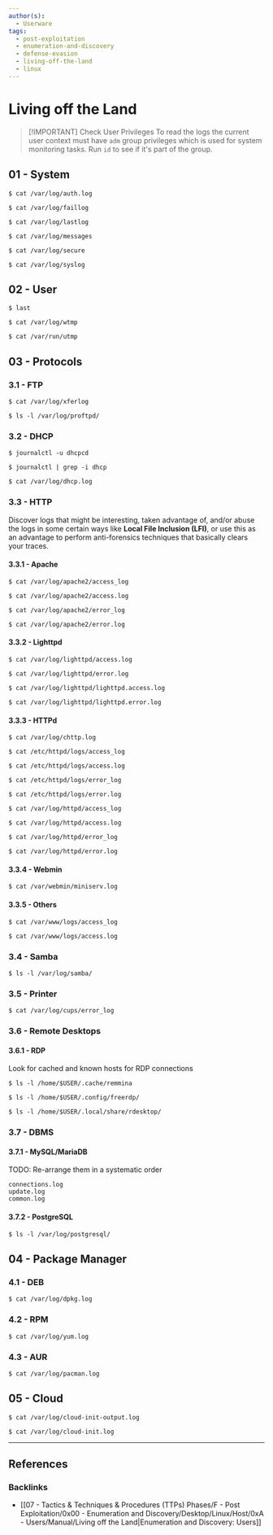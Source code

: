 ```yaml
---
author(s):
  - Userware
tags:
  - post-exploitation
  - enumeration-and-discovery
  - defense-evasion
  - living-off-the-land
  - linux
---
```

# Living off the Land

> [!IMPORTANT] Check User Privileges
> To read the logs the current user context must have `adm` group privileges which is used for system monitoring tasks. Run `id` to see if it's part of the group.

## 01 - System

```
$ cat /var/log/auth.log

$ cat /var/log/faillog

$ cat /var/log/lastlog

$ cat /var/log/messages

$ cat /var/log/secure

$ cat /var/log/syslog
```

## 02 - User

```
$ last

$ cat /var/log/wtmp

$ cat /var/run/utmp
```

## 03 - Protocols

### 3.1 - FTP

```
$ cat /var/log/xferlog

$ ls -l /var/log/proftpd/
```

### 3.2 - DHCP

```
$ journalctl -u dhcpcd

$ journalctl | grep -i dhcp

$ cat /var/log/dhcp.log
```

### 3.3 - HTTP

Discover logs that might be interesting, taken advantage of, and/or abuse the logs in some certain ways like **Local File Inclusion (LFI)**, or use this as an advantage to perform anti-forensics techniques that basically clears your traces.

#### 3.3.1 - Apache

```
$ cat /var/log/apache2/access_log

$ cat /var/log/apache2/access.log

$ cat /var/log/apache2/error_log

$ cat /var/log/apache2/error.log
```

#### 3.3.2 - Lighttpd

```
$ cat /var/log/lighttpd/access.log

$ cat /var/log/lighttpd/error.log

$ cat /var/log/lighttpd/lighttpd.access.log

$ cat /var/log/lighttpd/lighttpd.error.log
```

#### 3.3.3 - HTTPd

```
$ cat /var/log/chttp.log

$ cat /etc/httpd/logs/access_log

$ cat /etc/httpd/logs/access.log

$ cat /etc/httpd/logs/error_log

$ cat /etc/httpd/logs/error.log

$ cat /var/log/httpd/access_log

$ cat /var/log/httpd/access.log

$ cat /var/log/httpd/error_log

$ cat /var/log/httpd/error.log
```

#### 3.3.4 - Webmin

```
$ cat /var/webmin/miniserv.log
```

#### 3.3.5 - Others

```
$ cat /var/www/logs/access_log

$ cat /var/www/logs/access.log
```

### 3.4 - Samba

```
$ ls -l /var/log/samba/
```

### 3.5 - Printer

```
$ cat /var/log/cups/error_log
```

### 3.6 - Remote Desktops

#### 3.6.1 - RDP

Look for cached and known hosts for RDP connections

```
$ ls -l /home/$USER/.cache/remmina

$ ls -l /home/$USER/.config/freerdp/

$ ls -l /home/$USER/.local/share/rdesktop/
```

### 3.7 - DBMS

#### 3.7.1 - MySQL/MariaDB

TODO: Re-arrange them in a systematic order

```
connections.log
update.log
common.log
```

#### 3.7.2 - PostgreSQL

```
$ ls -l /var/log/postgresql/
```

## 04 - Package Manager

### 4.1 - DEB

```
$ cat /var/log/dpkg.log
```

### 4.2 - RPM

```
$ cat /var/log/yum.log
```

### 4.3 - AUR

```
$ cat /var/log/pacman.log
```

## 05 - Cloud

```
$ cat /var/log/cloud-init-output.log

$ cat /var/log/cloud-init.log
```

---
## References

### Backlinks

- [[07 - Tactics & Techniques & Procedures (TTPs) Phases/F - Post Exploitation/0x00 - Enumeration and Discovery/Desktop/Linux/Host/0xA - Users/Manual/Living off the Land|Enumeration and Discovery: Users]]